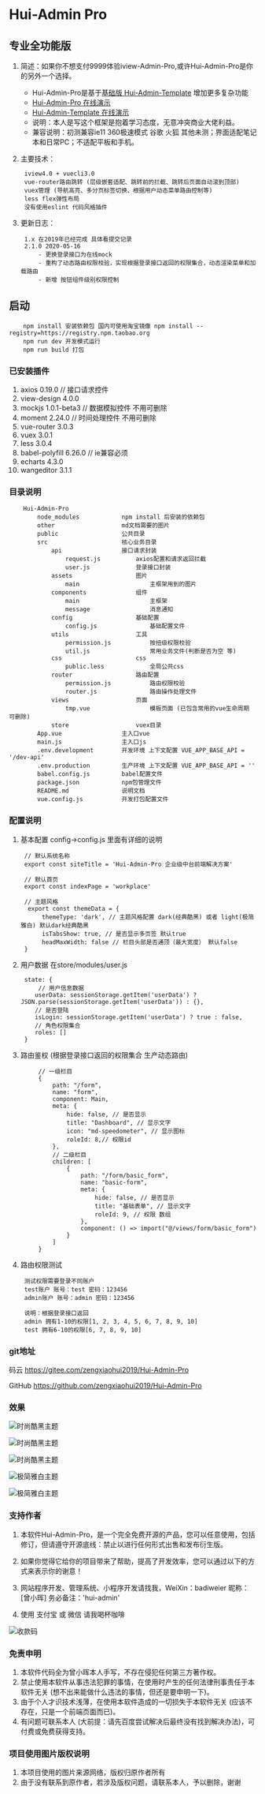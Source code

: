 # Hui-Admin Pro
## 专业全功能版

1. 简述：如果你不想支付9999体验iview-Admin-Pro,或许Hui-Admin-Pro是你的另外一个选择。

    - Hui-Admin-Pro是基于[基础版 Hui-Admin-Template](https://github.com/zengxiaohui2019/Hui-Admin-Template) 增加更多复杂功能 
    - [Hui-Admin-Pro 在线演示](https://www.zengxiaohui.com/Hui-Admin-Pro)
    - [Hui-Admin-Template 在线演示](https://www.zengxiaohui.com/Hui-Admin-Template)
    - 说明：本人是写这个框架是抱着学习态度，无意冲突商业大佬利益。
    - 兼容说明：初测兼容ie11 360极速模式 谷歌 火狐 其他未测；界面适配笔记本和日常PC；不适配平板和手机。
        
2. 主要技术：

        iview4.0 + vuecli3.0
        vue-router路由跳转 (层级嵌套适配、跳转前的拦截、跳转后页面自动滚到顶部)
        vuex管理 (导航高亮、多分页标签切换、根据用户动态菜单路由控制等)
        less flex弹性布局
        没有使用eslint 代码风格插件
        
3. 更新日志：
        
        1.x 在2019年已经完成 具体看提交记录
        2.1.0 2020-05-16
            - 更换登录接口为在线mock
            - 重构了动态路由权限校验，实现根据登录接口返回的权限集合，动态渲染菜单和加载路由
            - 新增 按钮组件级别权限控制

## 启动 

        npm install 安装依赖包 国内可使用淘宝镜像 npm install --registry=https://registry.npm.taobao.org
        npm run dev 开发模式运行
        npm run build 打包

### 已安装插件
1. axios 0.19.0 // 接口请求控件
2. view-design 4.0.0
3. mockjs 1.0.1-beta3 // 数据模拟控件 不用可删除
4. moment 2.24.0 // 时间处理控件 不用可删除
5. vue-router 3.0.3
6. vuex 3.0.1
7. less 3.0.4
8. babel-polyfill 6.26.0 // ie兼容必须
9. echarts 4.3.0
10. wangeditor 3.1.1

### 目录说明

        Hui-Admin-Pro
            node_modules            npm install 后安装的依赖包
            other                   md文档需要的图片
            public                  公共目录
            src                     核心业务目录
                api                 接口请求封装
                    request.js          axios配置和请求返回拦截
                    user.js             登录接口封装
                assets                  图片
                    main                    主框架用到的图片
                components              组件
                    main                    主框架
                    message                 消息通知
                config                  基础配置
                    config.js               基础配置文件
                utils                   工具
                    permission.js           按扭级权限校验
                    util.js                 常用业务文件(判断是否为空 等)
                css                     css
                    public.less             全局公共css
                router                  路由配置
                    permission.js           路由权限校验
                    router.js               路由操作处理文件
                views                   页面
                    tmp.vue                 模板页面 (已包含常用的vue生命周期 可删除)
                store                   vuex目录
            App.vue                 主入口vue
            main.js                 主入口js
            .env.development        开发环境 上下文配置 VUE_APP_BASE_API = '/dev-api'
            .env.production         生产环境 上下文配置 VUE_APP_BASE_API = ''
            babel.config.js         babel配置文件
            package.json            npm包管理文件
            README.md               说明文档
            vue.config.js           开发打包配置文件

### 配置说明

1. 基本配置 config->config.js 里面有详细的说明
        
        // 默认系统名称
        export const siteTitle = 'Hui-Admin-Pro 企业级中台前端解决方案'
        
        // 默认首页
        export const indexPage = 'workplace'
        
        // 主题风格
         export const themeData = {
             themeType: 'dark', // 主题风格配置 dark(经典酷黑) 或者 light(极简雅白) 默认dark经典酷黑
             isTabsShow: true, // 是否显示多页签 默认true
             headMaxWidth: false // 栏目头部是否通顶（最大宽度） 默认false
        }
    
2. 用户数据 在store/modules/user.js
        
        state: {
            // 用户信息数据
           userData: sessionStorage.getItem('userData') ? JSON.parse(sessionStorage.getItem('userData')) : {},
           // 是否登陆
           isLogin: sessionStorage.getItem('userData') ? true : false,
           // 角色权限集合
           roles: []
        }
    
3. 路由鉴权 (根据登录接口返回的权限集合 生产动态路由)

            // 一级栏目
            {
                path: "/form",
                name: "form",
                component: Main,
                meta: {
                    hide: false, // 是否显示
                    title: "Dashboard", // 显示文字
                    icon: "md-speedometer", // 显示图标
                    roleId: 8,// 权限id
                },
                // 二级栏目
                children: [
                    {
                        path: "/form/basic_form",
                        name: "basic-form",
                        meta: {
                            hide: false, // 是否显示
                            title: "基础表单", // 显示文字
                            roleId: 9, // 权限 数组
                        },
                        component: () => import("@/views/form/basic_form")
                    }
                ]
            }
4. 路由权限测试

        测试权限需要登录不同账户
        test账户 账号：test 密码：123456
        admin账户 账号：admin 密码：123456
        
        说明：根据登录接口返回
        admin 拥有1-10的权限[1, 2, 3, 4, 5, 6, 7, 8, 9, 10]
        test 拥有6-10的权限[6, 7, 8, 9, 10]
    
### git地址
码云 https://gitee.com/zengxiaohui2019/Hui-Admin-Pro

GitHub https://github.com/zengxiaohui2019/Hui-Admin-Pro

### 效果

![时尚酷黑主题](https://gitee.com/zengxiaohui2019/Hui-Admin-Pro/raw/master/other/admin1.jpg)

![时尚酷黑主题](https://gitee.com/zengxiaohui2019/Hui-Admin-Pro/raw/master/other/admin1-1.jpg)

![时尚酷黑主题](https://gitee.com/zengxiaohui2019/Hui-Admin-Pro/raw/master/other/admin1-2.jpg)

![极简雅白主题](https://gitee.com/zengxiaohui2019/Hui-Admin-Pro/raw/master/other/admin2.jpg)

![极简雅白主题](https://gitee.com/zengxiaohui2019/Hui-Admin-Pro/raw/master/other/admin2-1.jpg)

### 支持作者

1. 本软件Hui-Admin-Pro，是一个完全免费开源的产品，您可以任意使用，包括修订，但请遵守开源底线：禁止以进行任何形式出售和发布衍生版。
2. 如果你觉得它给你的项目带来了帮助，提高了开发效率，您可以通过以下的方式来表示你的谢意！
3. 网站程序开发、管理系统、小程序开发请找我，WeiXin：badiweier  昵称：[曾小晖] 务必备注：'hui-admin'

4. 使用 支付宝 或 微信 请我喝杯咖啡

![收款码](https://gitee.com/zengxiaohui2019/Hui-Admin-Pro/raw/master/other/skm.jpg)
     
### 免责申明

1. 本软件代码全为曾小晖本人手写，不存在侵犯任何第三方著作权。
2. 禁止使用本软件从事违法犯罪的事情，在使用时产生的任何法律刑事责任于本软件无关 (想不出来能做什么违法的事情，但还是要申明一下)。
3. 由于个人才识技术浅薄，在使用本软件造成的一切损失于本软件无关 (应该不存在，只是一个前端页面而已)。
4. 有问题可联系本人 (大前提：请先百度尝试解决后最终没有找到解决办法)，可付费或免费获得支持。

### 项目使用图片版权说明

1. 本项目使用的图片来源网络，版权归原作者所有
2. 由于没有联系到原作者，若涉及版权问题，请联系本人，予以删除，谢谢
